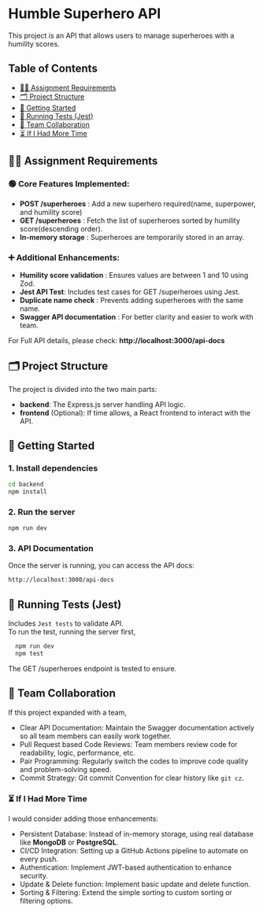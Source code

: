 # Humble Superhero API

This project is an API that allows users to manage superheroes with a humility scores.

## Table of Contents
  - [👨‍💻 Assignment Requirements](#👨‍💻-assignment-requirements)
  - [🗂️ Project Structure](#️🗂️-project-structure)
  - [🚀 Getting Started](#🚀-getting-started)
  - [🧪 Running Tests (Jest)](#🧪-running-tests-jest)
  - [🤝 Team Collaboration](#🤝-team-collaboration)
  - [⏳ If I Had More Time](#⏳-if-i-had-more-time)

## 👨‍💻 Assignment Requirements

### 🟢 Core Features Implemented:
- **POST /superheroes** : Add a new superhero required(name, superpower, and humility score)
- **GET /superheroes** : Fetch the list of superheroes sorted by humility score(descending order).
- **In-memory storage** : Superheroes are temporarily stored in an array.

### ➕ Additional Enhancements:
- **Humility score validation** : Ensures values are between 1 and 10 using Zod.
- **Jest API Test**: Includes test cases for GET /superheroes using Jest. 
- **Duplicate name check** : Prevents adding superheroes with the same name.
- **Swagger API documentation** : For better clarity and easier to work with team.

For Full API details, please check:  **http://localhost:3000/api-docs**

## 🗂️ Project Structure

The project is divided into the two main parts:
- **backend**: The Express.js server handling API logic.
- **frontend** (Optional): If time allows, a React frontend to interact with the API.

## 🚀 Getting Started

### 1. Install dependencies
```sh
cd backend
npm install
```
### 2. Run the server
```sh
npm run dev
```
### 3. API Documentation
Once the server is running, you can access the API docs:
```sh
http://localhost:3000/api-docs
```

## 🧪 Running Tests (Jest)
Includes `Jest tests` to validate API.  
To run the test, running the server first,
```sh
  npm run dev
  npm test
```
The GET /superheroes endpoint is tested to ensure.

## 🤝 Team Collaboration
If this project expanded with a team,  
- Clear API Documentation: Maintain the Swagger documentation actively so all team members can easily work together.
- Pull Request based Code Reviews: Team members review code for readability, logic, performance, etc.
- Pair Programming: Regularly switch the codes to improve code quality and problem-solving speed.
- Commit Strategy: Git commit Convention for clear history like `git cz`.

### ⏳ If I Had More Time
I would consider adding those enhancements:
- Persistent Database: Instead of in-memory storage, using real database like **MongoDB** or **PostgreSQL**.
- CI/CD Integration: Setting up a GitHub Actions pipeline to automate on every push.
- Authentication: Implement JWT-based authentication to enhance security.
- Update & Delete function: Implement basic update and delete function.
- Sorting & Filtering: Extend the simple sorting to custom sorting or filtering options.